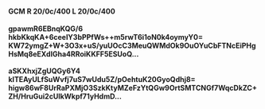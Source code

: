 #### GCM R 20/0c/400 L 20/0c/400
**gpawmR6EBnqKQG/6**<br/>**hkbKkqKA+6ceeIY3bPPfWs++m5rwT6i1oN0k4oymyY0=**<br/>**KW72ymgZ+W+3O3x+uS/yuUOcC3MeuQWMdOk9OuOYuCbFTNcEiPHgHsMq8eEXdlGha4RRoiKKFF5ESUoQ...**<br/><br/>
**aSKXhxjZgUQGy6Y4**<br/>**klTEAyULfSuWvfj7uS7wUdu5Z/pOehtuK20GyoQdhj8=**<br/>**higw86wF8UrRaPXMjO3SzkKtyMZeFzYtQGw9OrtSMTCNGf7WqcDkZC+ZH/HruGui2cUlkWkpf71yHdmD...**